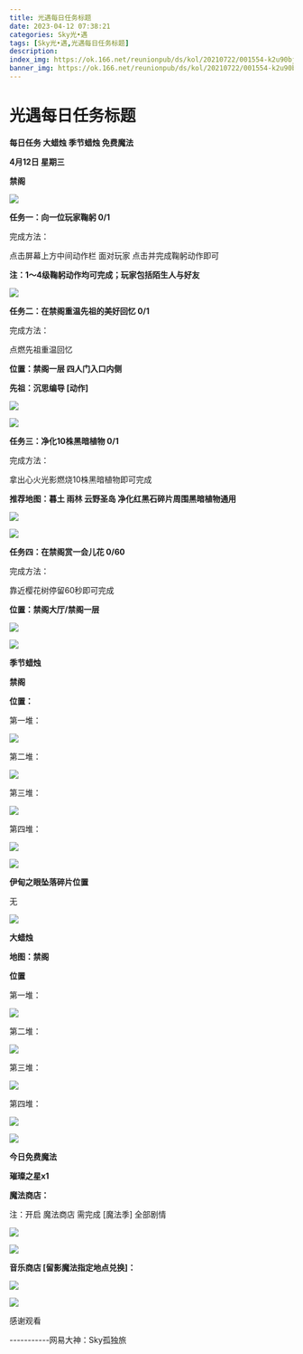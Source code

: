 ```yaml
---
title: 光遇每日任务标题
date: 2023-04-12 07:38:21
categories: Sky光•遇
tags: [Sky光•遇,光遇每日任务标题]
description: 
index_img: https://ok.166.net/reunionpub/ds/kol/20210722/001554-k2u90bj7ay.png?imageView&thumbnail=600x0&type=jpg
banner_img: https://ok.166.net/reunionpub/ds/kol/20210722/001554-k2u90bj7ay.png?imageView&thumbnail=600x0&type=jpg
---
```

# 光遇每日任务标题
**每日任务 大蜡烛 季节蜡烛 免费魔法**

 **4月12日 星期三**

 **禁阁**

![](https://img.166.net/reunionpub/ds/kol/20230412/002104-9flo6sbcay.jpg)

 **任务一：向一位玩家鞠躬 0/1**

完成方法：

点击屏幕上方中间动作栏 面对玩家 点击并完成鞠躬动作即可

 **注：1～4级鞠躬动作均可完成；玩家包括陌生人与好友**

![](https://img.166.net/reunionpub/ds/kol/20230412/000219-lse75cvtbm.jpg)

 **任务二：在禁阁重温先祖的美好回忆 0/1**

完成方法：

点燃先祖重温回忆

 **位置：禁阁一层  四人门入口内侧**

 **先祖：沉思编导 [动作]**

![](https://img.166.net/reunionpub/ds/kol/20230412/000622-sp985ginmt.jpeg)

![](https://img.166.net/reunionpub/ds/kol/20230412/000321-idp5uahntm.jpeg)

 **任务三：净化10株黑暗植物 0/1**

完成方法：

拿出心火光影燃烧10株黑暗植物即可完成

 **推荐地图：暮土 雨林 云野圣岛   净化红黑石碎片周围黑暗植物通用**

![](https://img.166.net/reunionpub/ds/kol/20230412/000337-749oidsvsg.jpeg)

![](https://img.166.net/reunionpub/ds/kol/20230412/000344-ambshk518f.jpeg)

 **任务四：在禁阁赏一会儿花 0/60**

完成方法：

靠近樱花树停留60秒即可完成

 **位置：禁阁大厅/禁阁一层**

![](https://img.166.net/reunionpub/ds/kol/20230412/000401-m76to3yrid.jpeg)

![](https://img.166.net/reunionpub/ds/kol/20221018/100256-wzutnocka0.png)

 **季节蜡烛**

 **禁阁**

 **位置：**

第一堆：

![](https://img.166.net/reunionpub/ds/kol/20230412/001744-r1zbkm8y25.jpeg)

第二堆：

![](https://img.166.net/reunionpub/ds/kol/20230412/001752-2bajuq73w5.jpeg)

第三堆：

![](https://img.166.net/reunionpub/ds/kol/20230412/001801-nh2yw50lfi.jpeg)

第四堆：

![](https://img.166.net/reunionpub/ds/kol/20230412/001807-gpcmt1vndi.jpeg)

![](https://img.166.net/reunionpub/ds/kol/20221130/005912-5mvshq9nf3.png)

 **伊甸之眼坠落碎片位置**

无

![](https://img.166.net/reunionpub/ds/kol/20230313/005012-cdpy0kr1uq.png)

 **大蜡烛**

 **地图：禁阁**

 **位置**

第一堆：

![](https://img.166.net/reunionpub/ds/kol/20230412/001513-ihcbyzw5vg.jpeg)

第二堆：

![](https://img.166.net/reunionpub/ds/kol/20230412/001521-0gqtv2nu1r.jpeg)

第三堆：

![](https://img.166.net/reunionpub/ds/kol/20230412/001527-z0137h4y98.jpeg)

第四堆：

![](https://img.166.net/reunionpub/ds/kol/20230412/001535-wuj18tvboe.jpeg)

![](https://img.166.net/reunionpub/ds/kol/20221018/100256-wzutnocka0.png)

 **今日免费魔法**

 **璀璨之星x1**

 **魔法商店：**

注：开启 魔法商店 需完成 [魔法季] 全部剧情

![](https://img.166.net/reunionpub/ds/kol/20221018/100559-oibznvdtus.png)

![](https://img.166.net/reunionpub/ds/kol/20230412/001613-zd4sqkin25.jpeg)

 **音乐商店 [留影魔法指定地点兑换]：**

![](https://img.166.net/reunionpub/ds/kol/20230410/000436-vmbto9413n.jpeg)

 **![](https://img.166.net/reunionpub/ds/kol/20221018/100256-wzutnocka0.png)**

感谢观看

\-----------网易大神：Sky孤独旅

